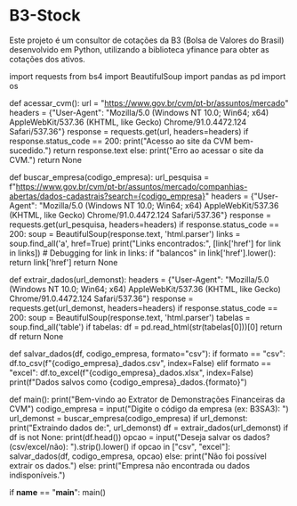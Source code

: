 # B3-Stock
Este projeto é um consultor de cotações da B3 (Bolsa de Valores do Brasil) desenvolvido em Python, utilizando a biblioteca yfinance para obter as cotações dos ativos.

import requests
from bs4 import BeautifulSoup
import pandas as pd
import os

def acessar_cvm():
    url = "https://www.gov.br/cvm/pt-br/assuntos/mercado"
    headers = {"User-Agent": "Mozilla/5.0 (Windows NT 10.0; Win64; x64) AppleWebKit/537.36 (KHTML, like Gecko) Chrome/91.0.4472.124 Safari/537.36"}
    response = requests.get(url, headers=headers)
    if response.status_code == 200:
        print("Acesso ao site da CVM bem-sucedido.")
        return response.text
    else:
        print("Erro ao acessar o site da CVM.")
        return None

def buscar_empresa(codigo_empresa):
    url_pesquisa = f"https://www.gov.br/cvm/pt-br/assuntos/mercado/companhias-abertas/dados-cadastrais?search={codigo_empresa}"
    headers = {"User-Agent": "Mozilla/5.0 (Windows NT 10.0; Win64; x64) AppleWebKit/537.36 (KHTML, like Gecko) Chrome/91.0.4472.124 Safari/537.36"}
    response = requests.get(url_pesquisa, headers=headers)
    if response.status_code == 200:
        soup = BeautifulSoup(response.text, 'html.parser')
        links = soup.find_all('a', href=True)
        print("Links encontrados:", [link['href'] for link in links])  # Debugging
        for link in links:
            if "balancos" in link['href'].lower():
                return link['href']
    return None

def extrair_dados(url_demonst):
    headers = {"User-Agent": "Mozilla/5.0 (Windows NT 10.0; Win64; x64) AppleWebKit/537.36 (KHTML, like Gecko) Chrome/91.0.4472.124 Safari/537.36"}
    response = requests.get(url_demonst, headers=headers)
    if response.status_code == 200:
        soup = BeautifulSoup(response.text, 'html.parser')
        tabelas = soup.find_all('table')
        if tabelas:
            df = pd.read_html(str(tabelas[0]))[0]
            return df
    return None

def salvar_dados(df, codigo_empresa, formato="csv"):
    if formato == "csv":
        df.to_csv(f"{codigo_empresa}_dados.csv", index=False)
    elif formato == "excel":
        df.to_excel(f"{codigo_empresa}_dados.xlsx", index=False)
    print(f"Dados salvos como {codigo_empresa}_dados.{formato}")

def main():
    print("Bem-vindo ao Extrator de Demonstrações Financeiras da CVM")
    codigo_empresa = input("Digite o código da empresa (ex: B3SA3): ")
    url_demonst = buscar_empresa(codigo_empresa)
    if url_demonst:
        print("Extraindo dados de:", url_demonst)
        df = extrair_dados(url_demonst)
        if df is not None:
            print(df.head())
            opcao = input("Deseja salvar os dados? (csv/excel/não): ").strip().lower()
            if opcao in ["csv", "excel"]:
                salvar_dados(df, codigo_empresa, opcao)
        else:
            print("Não foi possível extrair os dados.")
    else:
        print("Empresa não encontrada ou dados indisponíveis.")

if __name__ == "__main__":
    main()
